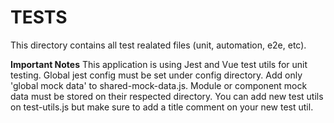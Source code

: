 # TESTS
This directory contains all test realated files (unit, automation, e2e, etc).

**Important Notes**
This application is using Jest and Vue test utils for unit testing.
Global jest config must be set under config directory.
Add only 'global mock data' to shared-mock-data.js.
Module or component mock data must be stored on their respected directory.
You can add new test utils on test-utils.js but make sure to add a title comment on your new test util.

